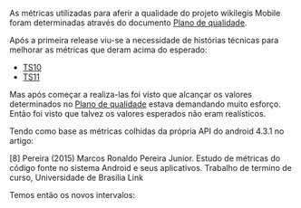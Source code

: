 As métricas utilizadas para aferir a qualidade do projeto wikilegis Mobile foram determinadas através do documento [Plano de qualidade](https://github.com/fga-gpp-mds/2016.2-WikiLegis/wiki/Plano-de-gerenciamento-de-qualidade).

Após a primeira release viu-se a necessidade de histórias técnicas para melhorar as métricas que deram acima do esperado:

* [TS10](https://github.com/fga-gpp-mds/2016.2-WikiLegis/issues/18)
* [TS11](https://github.com/fga-gpp-mds/2016.2-WikiLegis/issues/22)

Mas após começar a realiza-las foi visto que alcançar os valores determinados no [Plano de qualidade](https://github.com/fga-gpp-mds/2016.2-WikiLegis/wiki/Plano-de-gerenciamento-de-qualidade) estava demandando muito esforço. Então foi visto que talvez os valores esperados não eram realísticos.

Tendo como base as métricas colhidas da própria API do android 4.3.1 no artigo:

[8] Pereira (2015) Marcos Ronaldo Pereira Junior. Estudo de métricas do código fonte no sistema Android e seus aplicativos. Trabalho de termino de curso, Universidade de Brasilia Link

Temos então os novos intervalos:
